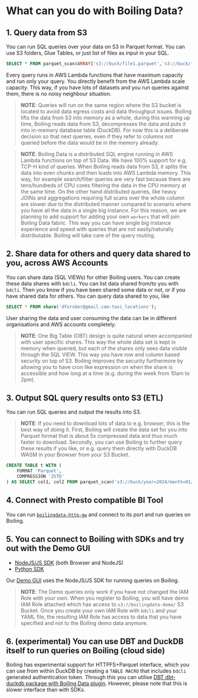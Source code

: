 # What can you do with Boiling Data?

## 1. Query data from S3

You can run SQL queries over your data on S3 in Parquet format. You can use S3 folders, Glue Tables, or just list of files as input in your SQL.

```sql
SELECT * FROM parquet_scan(ARRAY['s3://buck/file1.parquet','s3://buck/file2.parquet'])
```

Every query runs in AWS Lambda functions that have maximum capacity and run only your query. You directly benefit from the AWS Lambda scale capacity. This way, if you have lots of datasets and you run queries against them, there is no noisy neighbour situation.

> **NOTE**: Queries will run on the same region where the S3 bucket is located to avoid data egress costs and data throughput issues. Boiling lifts the data from S3 into memory as a whole, during this warming up time, Boiling reads data from S3, decompresses the data and puts it into in-memory database table (DuckDB). For now this is a deliberate decision so that next queries, even if they refer to columns not queried before the data would be in the memory already.

> **NOTE**: Boiling Data is a distributed SQL engine running in AWS Lambda functions on top of S3 Data. We have 100% support for e.g. TCP-H kind of queries. When Boiling reads data from S3, it splits the data into even chunks and then loads into AWS Lambda memory. This way, for example search/filter queries are very fast because there are tens/hundreds of CPU cores filtering the data in the CPU memory at the same time. On the other hand distributed queries, like heavy JOINs and aggregations requiring full scans over the whole column are slower due to the distributed manner compared to scenario where you have all the data in a single big instance. For this reason, we are planning to add support for adding your own `workers` that will join Boiling Data fabric. This way you can have single big instance experience and speed with queries that are not easily/naturally distributable. Boiling will take care of the query routing.

## 2. Share data for others and query data shared to you, across AWS Accounts

You can share data (SQL VIEWs) for other Boiling users. You can create these data shares with `bdcli`. You can list data shared from/to you with `bdcli`. Then you know if you have been shared some data or not, or if you have shared data for others. You can query data shared to you, like

```sql
SELECT * FROM share('dforsber@gmail.com:taxi_locations');
```

User sharing the data and user consuming the data can be in different organisations and AWS accounts completely.

> **NOTE**: One Big Table (OBT) design is quite natural when accompanied with user specific shares. This way the whole data set is kept in memory when queried, but each of the shares only sees data visible through the SQL VIEW. This way you have row and column based security on top of S3. Boiling improves the security furthermore by allowing you to have cron like expression on when the share is accessible and how long at a time (e.g. during the week from 10am to 2pm).

## 3. Output SQL query results onto S3 (ETL)

You can run SQL queries and output the results into S3.

> **NOTE**: If you need to download lots of data to e.g. browser, this is the best way of doing it. First, Boiling will create the data set for you into Parquet format that is about 5x compressed data and thus much faster to download. Secondly, you can use Boiling to further query these results if you like, or e.g. query them directly with DuckDB WASM in your Browser from your S3 Bucket.

```sql
CREATE TABLE t WITH (
    FORMAT 'Parquet',
    COMPRESSION 'ZSTD'
) AS SELECT col1, col2 FROM parquet_scan('s3://buck/year=2024/month=01/day=01/');
```

## 4. Connect with Presto compatible BI Tool

You can run [`boilingdata-http-gw`](https://github.com/boilingdata/boilingdata-http-gw) and connect to its port and run queries on Boiling.

## 5. You can connect to Boiling with SDKs and try out with the Demo GUI

- [NodeJS/JS SDK](https://github.com/boilingdata/node-boilingdata) (both Browser and NodeJS)
- [Python SDK](https://github.com/boilingdata/py-boilingdata)

Our [Demo GUI](https://app.boilingdata.com) uses the NodeJS/JS SDK for running queries on Boiling.

> **NOTE**: The Demo queries only work if you have not changed the IAM Role with your own. When you register to Boiling, you will have demo IAM Role attached which has access to `s3://boilingdata-demo/` S3 Bucket. Once you create your own IAM Role with `bdcli` and your YAML file, the resulting IAM Role has access to data that you have specified and not to the Boiling demo data anymore.

## 6. (experimental) You can use DBT and DuckDB itself to run queries on Boiling (cloud side)

Boiling has experimental support for HTTPFS+Parquet interface, which you can use from within DuckDB by creating a `TABLE MACRO` that includes `bdcli` generated authentication token. Through this you can utilise [DBT dbt-duckdb package with Boiling Data plugin]([ttps://github.com/boilingdata/boilingdata-dbt-demo). However, please note that this is slower interface than with SDKs.
